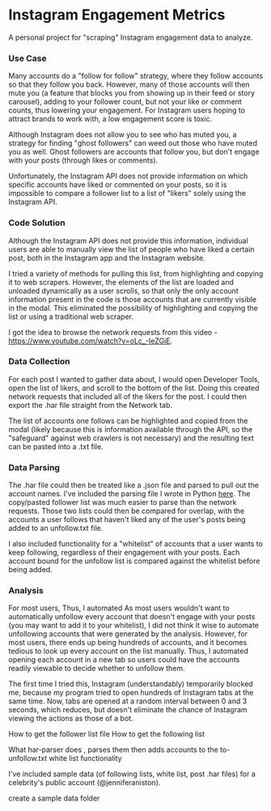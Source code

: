 # Instagram Engagement Metrics

A personal project for "scraping" Instagram engagement data to analyze.

### Use Case
Many accounts do a "follow for follow" strategy, where they follow accounts so that they follow you back. However, many of those accounts will then mute you (a feature that blocks you from showing up in their feed or story carousel), adding to your follower count, but not your like or comment counts, thus lowering your engagement. For Instagram users hoping to attract brands to work with, a low engagement score is toxic. 

Although Instagram does not allow you to see who has muted you, a strategy for finding "ghost followers" can weed out those who have muted you as well. Ghost followers are accounts that follow you, but don't engage with your posts (through likes or comments). 

Unfortunately, the Instagram API does not provide information on which specific accounts have liked or commented on your posts, so it is impossible to compare a follower list to a list of "likers" solely using the Instagram API. 

### Code Solution

Although the Instagram API does not provide this information, individual users are able to manually view the list of people who have liked a certain post, both in the Instagram app and the Instagram website. 



I tried a variety of methods for pulling this list, from highlighting and copying it to web scrapers. However, the elements of the list are loaded and unloaded dynamically as a user scrolls, so that only the only account information present in the code is those accounts that are currently visible in the modal. This eliminated the possibility of highlighting and copying the list or using a traditional web scraper. 

I got the idea to browse the network requests from this video - https://www.youtube.com/watch?v=oLc_-IeZGiE. 

### Data Collection

For each post I wanted to gather data about, I would open Developer Tools, open the list of likers, and scroll to the bottom of the list. Doing this created network requests that included all of the likers for the post. I could then export the .har file straight from the Network tab. 

The list of accounts one follows can be highlighted and copied from the modal (likely because this is information available through the API, so the "safeguard" against web crawlers is not necessary) and the resulting text can be pasted into a .txt file. 

### Data Parsing

The .har file could then be treated like a .json file and parsed to pull out the account names. I've included the parsing file I wrote in Python [here](https://github.com/anjulismith13/instagram-unfollow/blob/master/har-parser.py). 
The copy/pasted follower list was much easier to parse than the network requests. Those two lists could then be compared for overlap, with the accounts a user follows that haven't liked any of the user's posts being added to an unfollow.txt file.

I also included functionality for a "whitelist" of accounts that a user wants to keep following, regardless of their engagement with your posts. Each account bound for the unfollow list is compared against the whitelist before being added. 


### Analysis

For most users,  Thus, I automated 
As most users wouldn't want to automatically unfollow every account that doesn't engage with your posts (you may want to add it to your whitelist), I did not think it wise to automate unfollowing accounts that were generated by the analysis. However, for most users, there ends up being hundreds of accounts, and it becomes tedious to look up every account on the list manually. Thus, I automated opening each account in a new tab so users could have the accounts readily viewable to decide whether to unfollow them. 

The first time I tried this, Instagram (understandably) temporarily blocked me, because my program tried to open hundreds of Instagram tabs at the same time. Now, tabs are opened at a random interval between 0 and 3 seconds, which reduces, but doesn't eliminate the chance of Instagram viewing the actions as those of a bot. 

How to get the follower list file
How to get the following list

What har-parser does 
, parses them then adds accounts to the to-unfollow.txt
white list functionality 


I've included sample data (of following lists, white list, post .har files) for a celebrity's public account (@jenniferaniston).

create a sample data folder
